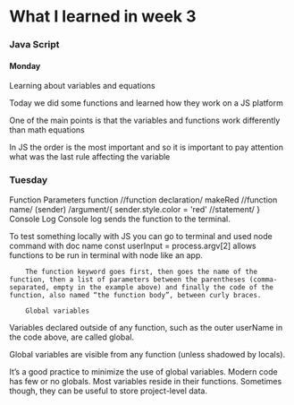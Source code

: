 # What I learned in week 3

### Java Script
#### Monday
Learning about variables and equations

Today we did some functions and learned how they work on a JS platform

One of the main points is that the variables and functions work differently than math equations

In JS the order is the most important and so it is important to pay attention what was the last rule affecting the variable

### Tuesday
Function Parameters
        function //function declaration/ makeRed //function name/ (sender) /argument/{
            sender.style.color = 'red' //statement/
        }
Console Log
    Console log sends the function to the terminal.

To test something locally with JS you can go to terminal and used node command with doc name
        const userInput = process.argv[2] allows functions to be run in terminal with node like an app.

        The function keyword goes first, then goes the name of the function, then a list of parameters between the parentheses (comma-separated, empty in the example above) and finally the code of the function, also named “the function body”, between curly braces.

        Global variables
Variables declared outside of any function, such as the outer userName in the code above, are called global.

Global variables are visible from any function (unless shadowed by locals).

It’s a good practice to minimize the use of global variables. Modern code has few or no globals. Most variables reside in their functions. Sometimes though, they can be useful to store project-level data.